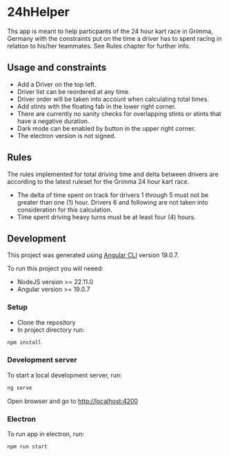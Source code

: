 # 24hHelper

Ths app is meant to help particpants of the 24 hour kart race in Grimma, Germany with the constraints put on the time a driver has to spent racing in relation to his/her teammates. See Rules chapter for further info.

## Usage and constraints

- Add a Driver on the top left.
- Driver list can be reordered at any time.
- Driver order will be taken into account when calculating total times.
- Add stints with the floating fab in the lower right corner.
- There are currently no sanity checks for overlapping stints or stints that have a negative duration.
- Dark mode can be enabled by button in the upper right corner.
- The electron version is not signed. 

## Rules
The rules implemented for total driving time and delta between drivers are according to the latest ruleset for the Grimma 24 hour kart race. 

- The delta of time spent on track for drivers 1 through 5 must not be greater than one (1) hour. Drivers 6 and following are not taken into consideration for this calculation.
- Time spent driving heavy turns must be at least four (4) hours.

## Development

This project was generated using [Angular CLI](https://github.com/angular/angular-cli) version 19.0.7.

To run this project you will neeed: 
- NodeJS version >= 22.11.0
- Angular version >= 19.0.7


### Setup

- Clone the repository
- In project directory run:

```bash
npm install
```

### Development server

To start a local development server, run:

```bash
ng serve
```

Open browser and go to [http://localhost:4200](http://localhost:4200)

### Electron 

To run app in electron, run: 

```bash
npm run start
```
